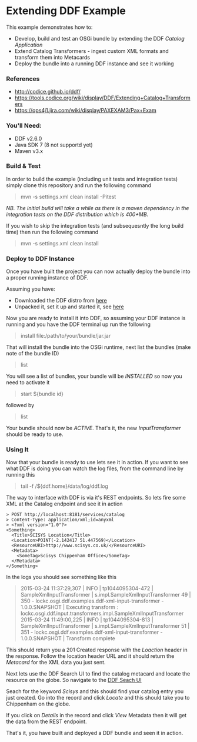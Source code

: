 # Extending DDF Example

This example demonstrates how to:
* Develop, build and test an OSGi bundle by extending the DDF _Catalog Application_
* Extend Catalog Transformers - ingest custom XML formats and transform them into Metacards
* Deploy the bundle into a running DDF instance and see it working

### References

* http://codice.github.io/ddf/
* https://tools.codice.org/wiki/display/DDF/Extending+Catalog+Transformers
* https://ops4j1.jira.com/wiki/display/PAXEXAM3/Pax+Exam

### You'll Need:

* DDF v2.6.0
* Java SDK 7 (8 not supportd yet)
* Maven v3.x

### Build & Test

In order to build the example (including unit tests and integration tests) simply clone this repository and run the following command

> mvn -s settings.xml clean install -Pitest

_NB. The initial build will take a while as there is a maven dependency in the integration tests on the DDF distribution which is 400+MB._

If you wish to skip the integration tests (and subsequesntly the long build time) then run the following command

> mvn -s settings.xml clean install

### Deploy to DDF Instance

Once you have built the project you can now actually deploy the bundle into a proper running instance of DDF.

Assuming you have:

* Downloaded the DDF distro from [here](http://artifacts.codice.org/service/local/artifact/maven/redirect?r=releases&g=ddf.distribution&a=ddf&v=2.6.0&e=zip)
* Unpacked it, set it up and started it, see [here](https://tools.codice.org/wiki/display/DDF/Quick+Start)

Now you are ready to install it into DDF, so assuming your DDF instance is running and you have the DDF terminal up run the following

> install file:/path/to/your/bundle/jar.jar

That will install the bundle into the OSGi runtime, next list the bundles (make note of the bundle ID)

> list

You will see a list of bundles, your bundle will be _INSTALLED_ so now you need to activate it

> start ${bundle id}

followed by 

> list

Your bundle should now be _ACTIVE_.  That's it, the new _InputTransformer_ should be ready to use.

### Using It

Now that your bundle is ready to use lets see it in action.  If you want to see what DDF is doing you can watch the log files, from the command line by running this

> tail -f /${ddf.home}/data/log/ddf.log

The way to interface with DDF is via it's REST endpoints.  So lets fire some XML at the Catalog endpoint and see it in action

```
> POST http://localhost:8181/services/catalog
> Content-Type: application/xml;id=anyxml
> <?xml version="1.0"?>
<Something>
  <Title>SCISYS Location</Title>
  <Location>POINT(-2.142417 51.447569)</Location>
  <ResourceURI>http://www.scisys.co.uk/</ResourceURI>
  <Metadata>
    <SomeTag>Scisys Chippenham Office</SomeTag>
  </Metadata>
</Something>
```

In the logs you should see something like this

> 2015-03-24 11:37:29,307 | INFO  | tp1044095304-472 | SampleXmlInputTransformer        | s.impl.SampleXmlInputTransformer   49 | 350 - lockc.osgi.ddf.examples.ddf-xml-input-transformer - 1.0.0.SNAPSHOT | Executing transform : lockc.osgi.ddf.input.transformers.impl.SampleXmlInputTransformer
>2015-03-24 11:49:00,225 | INFO  | tp1044095304-813 | SampleXmlInputTransformer        | s.impl.SampleXmlInputTransformer   51 | 351 - lockc.osgi.ddf.examples.ddf-xml-input-transformer - 1.0.0.SNAPSHOT | Transform complete

This should return you a 201 Created response with the _Loaction_ header in the response.  Follow the location header URL
and it should return the _Metacard_ for the XML data you just sent.

Next lets use the DDF Search UI to find the catalog metacard and locate the resource on the globe.  So navigate to the 
[DDF Seach UI](https://localhost:8993/search/standard/index.html#)

Seach for the keyword *Scisys* and this should find your catalog entry you just created.  Go into the record and 
click _Locate_ and this should take you to Chippenham on the globe.

If you click on _Details_ in the record and click _View_ Metadata then it will get the data from the REST endpoint.

That's it, you have built and deployed a DDF bundle and seen it in action.